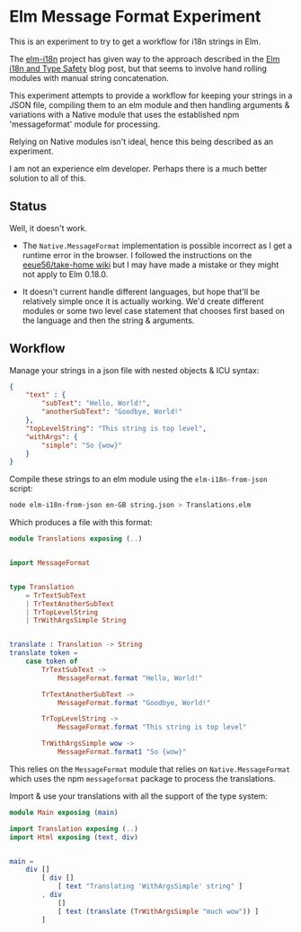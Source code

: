 
# Elm Message Format Experiment

This is an experiment to try to get a workflow for i18n strings in Elm.

The [elm-i18n](https://github.com/lukewestby/elm-i18n) project has given way to the approach
described in the [Elm i18n and Type Safety](http://www.gizra.com/content/elm-i18n-type-safety/) blog
post, but that seems to involve hand rolling modules with manual string concatenation.

This experiment attempts to provide a workflow for keeping your strings in a JSON file, compiling
them to an elm module and then handling arguments & variations with a Native module that uses the
established npm 'messageformat' module for processing.

Relying on Native modules isn't ideal, hence this being described as an experiment.

I am not an experience elm developer. Perhaps there is a much better solution to all of this.

## Status

Well, it doesn't work.

- The `Native.MessageFormat` implementation is possible incorrect as I get a runtime error in the
  browser. I followed the instructions on the [eeue56/take-home wiki](https://github.com/eeue56/take-home/wiki/Writing-Native)
  but I may have made a mistake or they might not apply to Elm 0.18.0.

- It doesn't current handle different languages, but hope that'll be relatively simple once it is
  actually working. We'd create different modules or some two level case statement that chooses
  first based on the language and then the string & arguments.


## Workflow

Manage your strings in a json file with nested objects & ICU syntax:

```json
{
    "text" : {
        "subText": "Hello, World!",
        "anotherSubText": "Goodbye, World!"
    },
    "topLevelString": "This string is top level",
    "withArgs": {
        "simple": "So {wow}"
    }
}
```

Compile these strings to an elm module using the `elm-i18n-from-json` script:

```bash
node elm-i18n-from-json en-GB string.json > Translations.elm
```

Which produces a file with this format:

```elm
module Translations exposing (..)


import MessageFormat


type Translation
    = TrTextSubText
    | TrTextAnotherSubText
    | TrTopLevelString
    | TrWithArgsSimple String


translate : Translation -> String
translate token =
    case token of
        TrTextSubText ->
            MessageFormat.format "Hello, World!"

        TrTextAnotherSubText ->
            MessageFormat.format "Goodbye, World!"

        TrTopLevelString ->
            MessageFormat.format "This string is top level"

        TrWithArgsSimple wow ->
            MessageFormat.format1 "So {wow}"
```

This relies on the `MessageFormat` module that relies on `Native.MessageFormat` which uses the npm
`messageformat` package to process the translations.

Import & use your translations with all the support of the type system:

```elm
module Main exposing (main)

import Translation exposing (..)
import Html exposing (text, div)


main =
    div []
        [ div []
            [ text "Translating 'WithArgsSimple' string" ]
        , div
            []
            [ text (translate (TrWithArgsSimple "much wow")) ]
        ]
```
